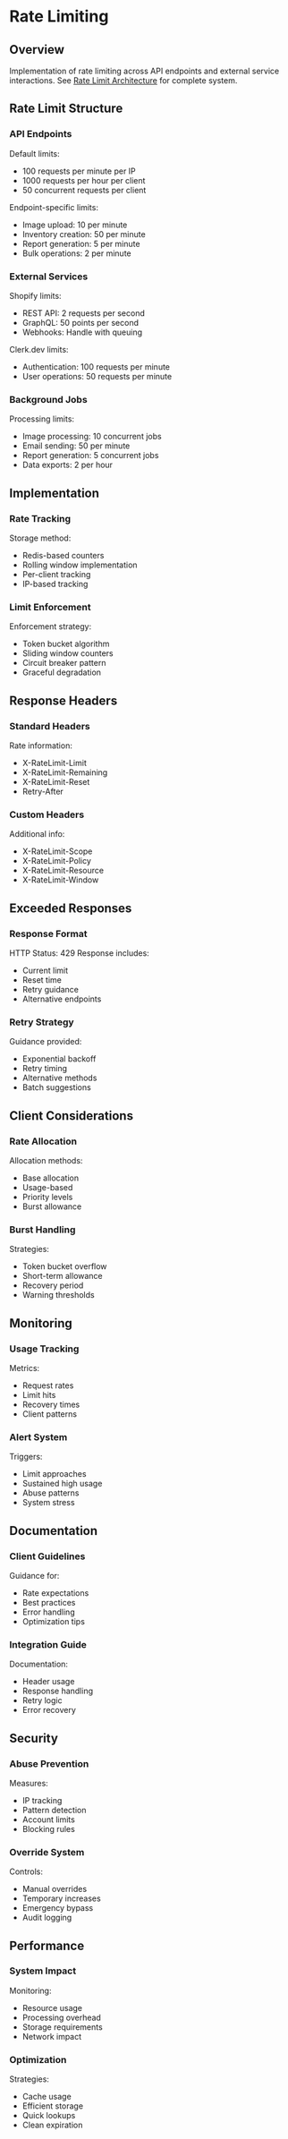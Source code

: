 # Rate Limiting

## Overview
Implementation of rate limiting across API endpoints and external service interactions. See [Rate Limit Architecture](../diagrams/rate-limit-architecture.mmd) for complete system.

## Rate Limit Structure

### API Endpoints
Default limits:
- 100 requests per minute per IP
- 1000 requests per hour per client
- 50 concurrent requests per client

Endpoint-specific limits:
- Image upload: 10 per minute
- Inventory creation: 50 per minute
- Report generation: 5 per minute
- Bulk operations: 2 per minute

### External Services
Shopify limits:
- REST API: 2 requests per second
- GraphQL: 50 points per second
- Webhooks: Handle with queuing

Clerk.dev limits:
- Authentication: 100 requests per minute
- User operations: 50 requests per minute

### Background Jobs
Processing limits:
- Image processing: 10 concurrent jobs
- Email sending: 50 per minute
- Report generation: 5 concurrent jobs
- Data exports: 2 per hour

## Implementation

### Rate Tracking
Storage method:
- Redis-based counters
- Rolling window implementation
- Per-client tracking
- IP-based tracking

### Limit Enforcement
Enforcement strategy:
- Token bucket algorithm
- Sliding window counters
- Circuit breaker pattern
- Graceful degradation

## Response Headers

### Standard Headers
Rate information:
- X-RateLimit-Limit
- X-RateLimit-Remaining
- X-RateLimit-Reset
- Retry-After

### Custom Headers
Additional info:
- X-RateLimit-Scope
- X-RateLimit-Policy
- X-RateLimit-Resource
- X-RateLimit-Window

## Exceeded Responses

### Response Format
HTTP Status: 429
Response includes:
- Current limit
- Reset time
- Retry guidance
- Alternative endpoints

### Retry Strategy
Guidance provided:
- Exponential backoff
- Retry timing
- Alternative methods
- Batch suggestions

## Client Considerations

### Rate Allocation
Allocation methods:
- Base allocation
- Usage-based
- Priority levels
- Burst allowance

### Burst Handling
Strategies:
- Token bucket overflow
- Short-term allowance
- Recovery period
- Warning thresholds

## Monitoring

### Usage Tracking
Metrics:
- Request rates
- Limit hits
- Recovery times
- Client patterns

### Alert System
Triggers:
- Limit approaches
- Sustained high usage
- Abuse patterns
- System stress

## Documentation

### Client Guidelines
Guidance for:
- Rate expectations
- Best practices
- Error handling
- Optimization tips

### Integration Guide
Documentation:
- Header usage
- Response handling
- Retry logic
- Error recovery

## Security

### Abuse Prevention
Measures:
- IP tracking
- Pattern detection
- Account limits
- Blocking rules

### Override System
Controls:
- Manual overrides
- Temporary increases
- Emergency bypass
- Audit logging

## Performance

### System Impact
Monitoring:
- Resource usage
- Processing overhead
- Storage requirements
- Network impact

### Optimization
Strategies:
- Cache usage
- Efficient storage
- Quick lookups
- Clean expiration
